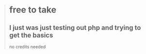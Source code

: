 > # free to take
> I just was just testing out php and trying to get the basics
> --
> no credits needed
